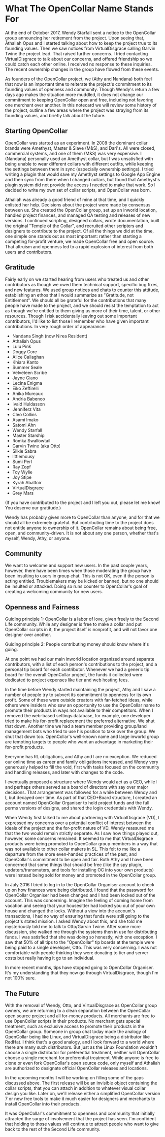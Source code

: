 # What The OpenCollar Name Stands For

At the end of October 2017, Wendy Starfall sent a notice to the OpenCollar group
announcing her retirement from the project.  Upon seeing that, Athaliah Opus and
I started talking about how to keep the project true to its founding values.
Then we saw notices from VirtualDisgrace calling Garvin Twine the project lead.
That raised further concerns.  I tried contacting VirtualDisgrace to talk about
our concerns, and offered friendship so we could catch each other online. I
received no response to these inquiries.  The recent ownership changes in the
group have flowed from these events.  

As founders of the OpenCollar project, we (Athy and Nandana) both feel that now
is an important time to reiterate the project's commitment to its founding
values of openness and community. Though Wendy's return a few days ago makes the
situation more muddled, it does not change our commitment to keeping OpenCollar
open and free, including not favoring one merchant over another.  In this
notecard we will review some history of the project, outline a few areas where
the project was straying from its founding values, and briefly talk about the
future.

## Starting OpenCollar

OpenCollar was started as an experiment.  In 2008 the dominant collar brands
were Amethyst, Master & Slave (M&S), and Dari's.  All were closed, commercial
systems, and one of them (M&S) was very expensive.  I (Nandana) personally used
an Amethyst collar, but I was unsatisfied with being unable to wear different
collars with different outfits, while keeping the settings between them in sync
(especially ownership settings).  I tried writing a plugin that would save my
Amethyst settings to Google App Engine and then sync from there when I changed
collars, but found that Amethyst's plugin system did not provide the access I
needed to make that work.  So I decided to write my own set of collar scripts,
and OpenCollar was born.

Athaliah was already a good friend of mine at that time, and I quickly enlisted
her help.  Decisions about the project were made by consensus between us.  She
created the OpenCollar group, set up an inworld location,  handled project
finances, and managed QA testing and releases of new versions.  I continued
scripting, designed collars, wrote documentation, built the original "Temple of
the Collar", and recruited other scripters and designers to contribute to the
project.  Of all the things we did at the time, one simple one stands out as
most important: rather than starting a competing for-profit venture, we made
OpenCollar free and open source.  That altruism and openness led to a rapid
explosion of interest from both users and contributors.

## Gratitude

Fairly early on we started hearing from users who treated us and other
contributors as though we owed them technical support, specific bug fixes, and
new features.  We used group notices and chats to counter this attitude,
establishing an ethos that I would summarize as "Gratitude, not Entitlement".
We should all be grateful for the contributions that many people have made to
the project, and we should resist the temptation to act as though we're entitled
to them giving us more of their time, talent, or other resources.  Though I risk
accidentally leaving out some important contributors, I'd like to list those I
remember who have given important contributions.  In very rough order of
appearance:

- Nandana Singh (now Nirea Resident)
- Athaliah Opus
- Lulu Pink
- Doggy Core
- Alice Callaghan
- Khiara Kanto
- Summer Seale
- Velveteen Scribe
- Jayne Giano
- Lecina Enigma
- Eiko Zeffirelli
- Anika Mureaux
- Andria Babenco
- Ivald Huldasson
- Jenniferz Vita
- Cleo Collins
- Asami Imako
- Satomi Ahn
- Wendy Starfall
- Master Starship
- Romka Swallowtail
- Garvin Twine (aka Otto)
- Silkie Sabra
- littlemousy
- Sumi Perl
- Ray Zopf
- Toy Wylie
- Joy Stipe
- Kyrah Abattoir
- VirtualDisgrace
- Grey Mars

(If you have contributed to the project and I left you out, please let me know!
You deserve our gratitude.)

Wendy has probably given more to OpenCollar than anyone, and for that we should
all be extremely grateful.  But contributing time to the project does not
entitle anyone to ownership of it.  OpenCollar remains about being free, open,
and community-driven.  It is not about any one person, whether that's myself,
Wendy, Athy, or anyone.

## Community

We want to welcome and support new users.  In the past couple years, however,
there have been times when those moderating the group have been insulting to
users in group chat.  This is not OK, even if the person is acting entitled.
Troublemakers may be kicked or banned, but no one should be insulted or
attacked.  Doing so runs counter to OpenCollar's goal of creating a welcoming
community for new users.

## Openness and Fairness

Guiding principle 1: OpenCollar is a labor of love, given freely to the Second
Life community.  While any designer is free to make a collar and put OpenCollar
scripts in it, the project itself is nonprofit, and will not favor one designer
over another.

Guiding principle 2: People contributing money should know where it's going.

At one point we had our main inworld location organized around separate
contributors, with a list of each person's contributions to the project, and a
personal tip board for each contributor.  Whenever we had a generic tip board
for the overall OpenCollar project, the funds it collected were dedicated to
project expenses like tier and web hosting fees.

In the time before Wendy started maintaining the project, Athy and I saw a
number of people try to subvert its commitment to openness for its own profit.
Some of these were outside creators with far-fetched ideas, while others were
insiders who saw an opportunity to use the OpenCollar name to promote their
products in ways not available to their competitors.  When I removed the
web-based settings database, for example, one developer tried to make his
for-profit replacement the preferred alternative.  We shut that down.  Another
time we had a team member providing group/land management bots who tried to use
his position to take over the group.  We shut that down too.  OpenCollar's
well-known name and large inworld group are tempting targets to people who want
an advantage in marketing their for-profit products.

Everyone has RL obligations, and Athy and I are no exception.  We reduced our
online time as career and family obligations increased, and Wendy very
generously helped to fill the void, first with tasks focused on the community
and handling releases, and later with changes to the code.

I eventually proposed a structure where Wendy would act as a CEO, while I and
perhaps others served as a board of directors with say over major decisions.
That arrangement was followed for a while between Wendy and I, but decayed over
time.  As part of that CEO+Board structure, I created an account named
OpenCollar Organiser to hold project funds and the full perms versions of
designs, and shared the login credentials with Wendy.

When Wendy first talked to me about partnering with VirtualDisgrace (VD), I
expressed my concerns over a potential conflict of interest between the ideals
of the project and the for-profit nature of VD.  Wendy reassured me that the two
would remain strictly separate.  As I saw how things played out, however, some
concerns remained.  It seemed to me that VirtualDisgrace products were being
promoted to OpenCollar group members in a way that was not available to other
collar makers in SL.  This felt to me like a departure from the more even-handed
practices of the past, and OpenCollar's commitment to be open and fair.  Both
Athy and I have been concerned that some things that should be free (like the
spy plugin, updaters/transmuters, and tools for installing OC into your own
products) were instead being sold for money and promoted in the OpenCollar
group.

In July 2016 I tried to log in to the OpenCollar Organiser account to check up
on how finances were being distributed.  I found that the password for
OpenCollar Organiser had been changed and I had been locked out of the account.
This was concerning.  Imagine the feeling of coming home from vacation and
seeing that your housesitter had locked you out of your own house and changed
the locks.  Without a view into the account's transactions, I had no way of
ensuring that funds were still going to the project's stated mission.  I asked
Wendy about this, and she told me mysteriously told me to talk to Otto/Garvin
Twine.  After some more discussion,  she walked me through the systems then in
use for distributing funds.  I was satisfied that she was doing so honestly,
with one exception.  I saw that 50% of all tips to the "OpenCollar" tip boards
at the temple were being paid to a single developer, Otto.  This was very
concerning.  I was not comfortable with people thinking they were donating to
tier and server costs but really having it go to an individual.

In more recent months, tips have stopped going to OpenCollar Organiser.  It's my
understanding that they now go through VirtualDisgrace, though I'm not 100%
sure.

## The Future

With the removal of Wendy, Otto, and VirtualDisgrace as OpenCollar group owners,
we are returning to a clean separation between the OpenCollar open source
project and all for-money products.  All merchants are free to use OpenCollar
scripts in their products.  No merchant gets special treatment, such as
exclusive access to promote their products in the OpenCollar group.  Someone in
group chat today made the analogy of OpenCollar being like Linux, and
VirtualDisgrace being a distributor like RedHat.  I think that's a good analogy,
and I look forward to a world where there are many such distributors.  But just
as the Linux Foundation wouldn't choose a single distributor for preferential
treatment, neither will OpenCollar choose a single merchant for preferential
treatment.  While anyone is free to clone or even fork OpenCollar's open source
code, only myself and Athaliah are authorized to designate official OpenCollar
releases and locations.

In the upcoming months I will be working on filling some of the gaps discussed
above.  The first release will be an invisible object containing the collar
scripts, that you can attach in addition to whatever visual collar design you
like.  Later on, we'll release either a simplified OpenCollar version 7 or new
free tools to make it much easier for designers and merchants to install
OpenCollar into their products.

It was OpenCollar's commitment to openness and community that initially
attracted the surge of involvement that the project has seen.  I'm confident
that holding to those values will continue to attract people who want to give
back to the rest of the Second Life community.
